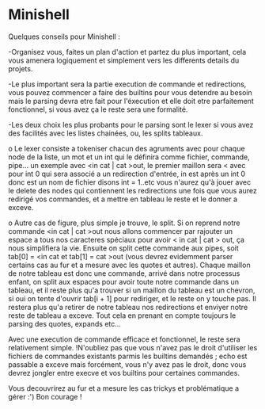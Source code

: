 # Minishell
Quelques conseils pour Minishell : 


-Organisez vous, faites un plan d'action et partez du plus important, cela vous amenera logiquement et simplement vers les differents details du projets.


-Le plus important sera la partie execution de commande et redirections, vous pouvez commencer a faire des builtins pour vous detendre au besoin mais le parsing devra etre fait pour l'éxecution et elle doit etre parfaitement fonctionnel, si vous avez ça le reste sera une formalité.


-Les deux choix les plus probants pour le parsing sont le lexer si vous avez des facilités avec les listes chainées, ou, les splits tableaux.


o Le lexer consiste a tokeniser chacun des agruments avec pour chaque node de la liste, un mot et un int qui le définira comme fichier, commande, pipe...
un exemple avec <in cat | cat >out, le premier maillon sera < avec pour int 0 qui sera associé a un redirection d'entrée, in est après un int 0 donc est un nom de fichier disons int = 1..etc vous n'aurez qu'à jouer avec le delete des nodes qui contiennent les redirections une fois que vous aurez redirigé vos commandes, et a mettre en tableau le reste et le donner a exceve.


o Autre cas de figure, plus simple je trouve, le split. Si on reprend notre commande <in cat | cat >out nous allons commencer par rajouter un espace a tous nos caracteres spéciaux pour avoir < in cat | cat > out, ça nous simplifiera la vie. Ensuite on split cette commande aux pipes, soit tab[0] = <in cat et tab[1] = cat >out (vous devrez evidemment parser certains cas au fur et a mesure avec les quotes et autres). Chaque maillon de notre tableau est donc une commande, arrivé dans notre processus enfant, on split aux espaces pour avoir toute notre commande dans un tableau, et il reste plus qu'a trouver si un maillon du tableau est un chevron, si oui on tente d'ouvrir tab[i + 1] pour rediriger, et le reste on y touche pas. Il restera plus qu'a retirer de notre tableau nos redirections et enviyer notre reste de tableau a exceve. Tout cela en prenant en compte toujours le parsing des quotes, expands etc...


Avec une execution de commande efficace et fonctionnel, le reste sera relativement simple.
!N'oubliez pas que vous n'avez pas le droit d'utiliser les fichiers de commandes existants parmis les builtins demandés ; echo est passable a exceve mais forcément, vous n'y avez pas le droit, donc vous devrez jongler entre execve et vos builtins pour certaines commandes.


Vous decouvrirez au fur et a mesure les cas trickys et problématique a gérer :')
Bon courage ! 
